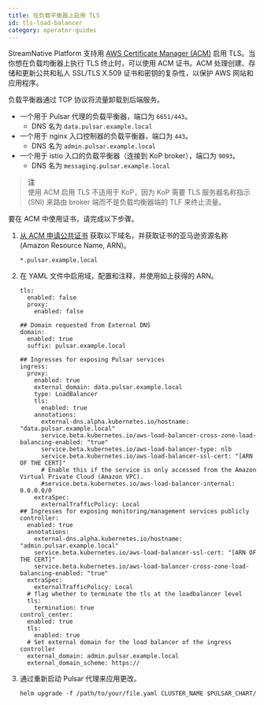 ```yaml
---
title: 在负载平衡器上启用 TLS 
id: tls-load-balancer
category: operator-guides
---
```


StreamNative Platform 支持用 [AWS Certificate Manager (ACM)](https://docs.aws.amazon.com/acm/latest/userguide/acm-overview.html) 启用 TLS。当你想在负载均衡器上执行 TLS 终止时，可以使用 ACM 证书。ACM 处理创建、存储和更新公共和私人 SSL/TLS X.509 证书和密钥的复杂性，以保护 AWS 网站和应用程序。

负载平衡器通过 TCP 协议将流量卸载到后端服务。 

* 一个用于 Pulsar 代理的负载平衡器，端口为 `6651/443`。 
  * DNS 名为 `data.pulsar.example.local`
* 一个用于 nginx 入口控制器的负载平衡器，端口为 `443`。 
  * DNS 名为 `admin.pulsar.example.local`
* 一个用于 istio 入口的负载平衡器（连接到 KoP broker），端口为 `9093`。 
  * DNS 名为 `messaging.pulsar.example.local`

> **注**     
> 使用 ACM 启用 TLS 不适用于 KoP，因为 KoP 需要 TLS 服务器名称指示 (SNI) 来路由 broker 端而不是负载均衡器端的 TLF 来终止流量。

要在 ACM 中使用证书，请完成以下步骤。

1. [从 ACM 申请公共证书](https://docs.aws.amazon.com/acm/latest/userguide/gs-acm-request-public.html) 获取以下域名，并获取证书的亚马逊资源名称 (Amazon Resource Name, ARN)。

	```
	*.pulsar.example.local
	```

2. 在 YAML 文件中启用域，配置和注释，并使用如上获得的 ARN。

   ```
   tls:
     enabled: false
     proxy:
       enabled: false

   ## Domain requested from External DNS
   domain:
     enabled: true
     suffix: pulsar.example.local

   ## Ingresses for exposing Pulsar services
   ingress:
     proxy:
       enabled: true
       external_domain: data.pulsar.example.local
       type: LoadBalancer
       tls:
         enabled: true
       annotations:
         external-dns.alpha.kubernetes.io/hostname: "data.pulsar.example.local"
         service.beta.kubernetes.io/aws-load-balancer-cross-zone-load-balancing-enabled: "true"
         service.beta.kubernetes.io/aws-load-balancer-type: nlb
         service.beta.kubernetes.io/aws-load-balancer-ssl-cert: "[ARN OF THE CERT]"
         # Enable this if the service is only accessed from the Amazon Virtual Private Cloud (Amazon VPC).
         #service.beta.kubernetes.io/aws-load-balancer-internal: 0.0.0.0/0
       extraSpec:
         externalTrafficPolicy: Local
   ## Ingresses for exposing monitoring/management services publicly
   controller:
     enabled: true
     annotations:
       external-dns.alpha.kubernetes.io/hostname: "admin.pulsar.example.local"
       service.beta.kubernetes.io/aws-load-balancer-ssl-cert: "[ARN OF THE CERT]"
       service.beta.kubernetes.io/aws-load-balancer-cross-zone-load-balancing-enabled: "true"
     extraSpec:
       externalTrafficPolicy: Local
     # flag whether to terminate the tls at the loadbalancer level
     tls:
       termination: true
   control_center:
     enabled: true
     tls:
       enabled: true
     # Set external domain for the load balancer of the ingress controller
     external_domain: admin.pulsar.example.local
     external_domain_scheme: https://
   ```

3. 通过重新启动 Pulsar 代理来应用更改。 

    ```
    helm upgrade -f /path/to/your/file.yaml CLUSTER_NAME $PULSAR_CHART/
    ```

